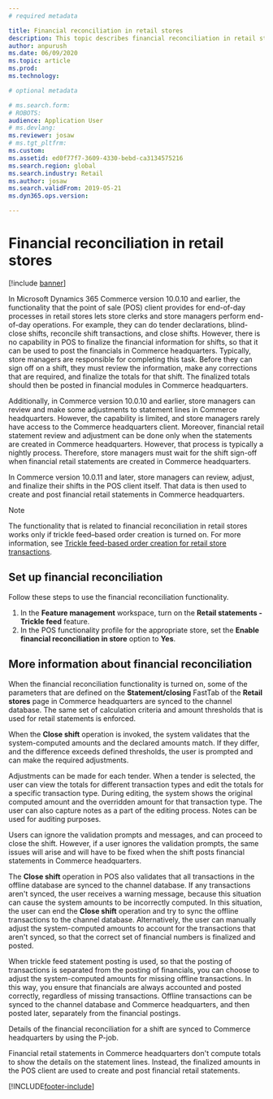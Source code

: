 ```yaml
---
# required metadata

title: Financial reconciliation in retail stores
description: This topic describes financial reconciliation in retail stores for POS for Microsoft Dynamics 365 Commerce.
author: anpurush
ms.date: 06/09/2020
ms.topic: article
ms.prod: 
ms.technology: 

# optional metadata

# ms.search.form: 
# ROBOTS: 
audience: Application User
# ms.devlang: 
ms.reviewer: josaw
# ms.tgt_pltfrm: 
ms.custom: 
ms.assetid: ed0f77f7-3609-4330-bebd-ca3134575216
ms.search.region: global
ms.search.industry: Retail
ms.author: josaw
ms.search.validFrom: 2019-05-21
ms.dyn365.ops.version: 

---
```


# Financial reconciliation in retail stores

[!include [banner](includes/banner.md)]

In Microsoft Dynamics 365 Commerce version 10.0.10 and earlier, the functionality that the point of sale (POS) client provides for end-of-day processes in retail stores lets store clerks and store managers perform end-of-day operations. For example, they can do tender declarations, blind-close shifts, reconcile shift transactions, and close shifts. However, there is no capability in POS to finalize the financial information for shifts, so that it can be used to post the financials in Commerce headquarters. Typically, store managers are responsible for completing this task. Before they can sign off on a shift, they must review the information, make any corrections that are required, and finalize the totals for that shift. The finalized totals should then be posted in financial modules in Commerce headquarters.

Additionally, in Commerce version 10.0.10 and earlier, store managers can review and make some adjustments to statement lines in Commerce headquarters. However, the capability is limited, and store managers rarely have access to the Commerce headquarters client. Moreover, financial retail statement review and adjustment can be done only when the statements are created in Commerce headquarters. However, that process is typically a nightly process. Therefore, store managers must wait for the shift sign-off when financial retail statements are created in Commerce headquarters.

In Commerce version 10.0.11 and later, store managers can review, adjust, and finalize their shifts in the POS client itself. That data is then used to create and post financial retail statements in Commerce headquarters.

> [!NOTE]
> The functionality that is related to financial reconciliation in retail stores works only if trickle feed–based order creation is turned on. For more information, see [Trickle feed-based order creation for retail store transactions](trickle-feed.md).

## Set up financial reconciliation

Follow these steps to use the financial reconciliation functionality.

1. In the **Feature management** workspace, turn on the **Retail statements - Trickle feed** feature.
1. In the POS functionality profile for the appropriate store, set the **Enable financial reconciliation in store** option to **Yes**.

## More information about financial reconciliation

When the financial reconciliation functionality is turned on, some of the parameters that are defined on the **Statement/closing** FastTab of the **Retail stores** page in Commerce headquarters are synced to the channel database. The same set of calculation criteria and amount thresholds that is used for retail statements is enforced.

When the **Close shift** operation is invoked, the system validates that the system-computed amounts and the declared amounts match. If they differ, and the difference exceeds defined thresholds, the user is prompted and can make the required adjustments.

Adjustments can be made for each tender. When a tender is selected, the user can view the totals for different transaction types and edit the totals for a specific transaction type. During editing, the system shows the original computed amount and the overridden amount for that transaction type. The user can also capture notes as a part of the editing process. Notes can be used for auditing purposes.

Users can ignore the validation prompts and messages, and can proceed to close the shift. However, if a user ignores the validation prompts, the same issues will arise and will have to be fixed when the shift posts financial statements in Commerce headquarters.

The **Close shift** operation in POS also validates that all transactions in the offline database are synced to the channel database. If any transactions aren't synced, the user receives a warning message, because this situation can cause the system amounts to be incorrectly computed. In this situation, the user can end the **Close shift** operation and try to sync the offline transactions to the channel database. Alternatively, the user can manually adjust the system-computed amounts to account for the transactions that aren't synced, so that the correct set of financial numbers is finalized and posted.	

When trickle feed statement posting is used, so that the posting of transactions is separated from the posting of financials, you can choose to adjust the system-computed amounts for missing offline transactions. In this way, you ensure that financials are always accounted and posted correctly, regardless of missing transactions. Offline transactions can be synced to the channel database and Commerce headquarters, and then posted later, separately from the financial postings.

Details of the financial reconciliation for a shift are synced to Commerce headquarters by using the P-job.

Financial retail statements in Commerce headquarters don't compute totals to show the details on the statement lines. Instead, the finalized amounts in the POS client are used to create and post financial retail statements.


[!INCLUDE[footer-include](../includes/footer-banner.md)]